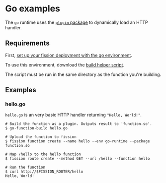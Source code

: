 # Go examples

The `go` runtime uses the [`plugin` package](https://golang.org/pkg/plugin/) to dynamically load an HTTP handler.

## Requirements

First, [set up your fission deployment with the go environment](https://github.com/fission/fission/blob/master/environments/go/README.md).

To use this environment, download the [build helper
script](https://raw.githubusercontent.com/fission/fission/master/environments/go/builder/go-function-build).

The script must be run in the same directory as the function you're
building.

## Examples

### hello.go

`hello.go` is an very basic HTTP handler returning `"Hello, World!"`.

```
# Build the function as a plugin. Outputs result to 'function.so'.
$ go-function-build hello.go

# Upload the function to fission
$ fission function create --name hello --env go-runtime --package function.so

# Map /hello to the hello function
$ fission route create --method GET --url /hello --function hello

# Run the function
$ curl http://$FISSION_ROUTER/hello
Hello, World!
```
